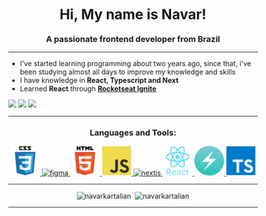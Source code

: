 <h1 align="center">Hi, My name is Navar!</h1>
<h3 align="center">A passionate frontend developer from Brazil</h3>

---- 

- I've started learning programming about two years ago, since that, i've been studying almost all days to improve my knowledge and skills
- I have knowledge in **React, Typescript and Next**
- Learned **React** through <a href="https://www.rocketseat.com.br/ignite">**Rocketseat Ignite**</a>

<a href="https://passport.rocketseat.com.br/react-js/navar-kartalian-07924" target="_blank"><img src="https://img.shields.io/badge/Ignite-Passport-brightgreen?style=for-the-badge&logo=React" /></a>
<a href="https://www.linkedin.com/in/navar-kartalian-784637206/" target="_blank"><img src="https://img.shields.io/badge/Linkedin-Navar%20Kartalian-blue?style=for-the-badge&logo=linkedin" /></a>
<a href="https://app.rocketseat.com.br/certificates/adbab422-8997-4847-9f90-3af5ebb37d33" target="_blank"><img src="https://img.shields.io/badge/Ignite-Certificate-brightgreen?style=for-the-badge&logo=react" /></a>

---- 

<h3 align="center">Languages and Tools:</h3>
<p align="center"> <a href="https://www.w3schools.com/css/" target="_blank"> <img src="https://raw.githubusercontent.com/devicons/devicon/master/icons/css3/css3-original-wordmark.svg" alt="css3" width="60" height="60"/> </a> <a href="https://www.figma.com/" target="_blank"> <img src="https://www.vectorlogo.zone/logos/figma/figma-icon.svg" alt="figma" width="60" height="60"/> </a> <a href="https://www.w3.org/html/" target="_blank"> <img src="https://raw.githubusercontent.com/devicons/devicon/master/icons/html5/html5-original-wordmark.svg" alt="html5" width="60" height="60"/> </a> <a href="https://developer.mozilla.org/en-US/docs/Web/JavaScript" target="_blank"> <img src="https://raw.githubusercontent.com/devicons/devicon/master/icons/javascript/javascript-original.svg" alt="javascript" width="60" height="60"/> </a> <a href="https://nextjs.org/" target="_blank"> <img src="https://cdn.worldvectorlogo.com/logos/nextjs-3.svg" alt="nextjs" width="60" height="60"/> </a> <a href="https://reactjs.org/" target="_blank"> <img src="https://raw.githubusercontent.com/devicons/devicon/master/icons/react/react-original-wordmark.svg" alt="react" width="60" height="60"/> </a> <a href="https://chakra-ui.com/" target="_blank"> <img src="https://raw.githubusercontent.com/chakra-ui/chakra-ui/main/logo/logomark-colored.svg" alt="sass" width="60" height="60"/> </a> <a href="https://www.typescriptlang.org/" target="_blank"> <img src="https://raw.githubusercontent.com/devicons/devicon/master/icons/typescript/typescript-original.svg" alt="typescript" width="60" height="60"/> </a> </p>

---- 
<p align='center'>
<sapn><img align="center" src="https://github-readme-stats.vercel.app/api/top-langs?username=navarkartalian&show_icons=true&locale=en&layout=compact&theme=tokyonight" alt="navarkartalian" /></span>
<span>&nbsp;<img align="center" src="https://github-readme-stats.vercel.app/api?username=navarkartalian&show_icons=true&locale=en&theme=tokyonight" alt="navarkartalian" /></span>
</p>

----
